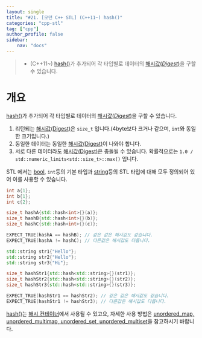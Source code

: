 ```yaml
---
layout: single
title: "#21. [모던 C++ STL] (C++11~) hash()"
categories: "cpp-stl"
tag: ["cpp"]
author_profile: false
sidebar: 
    nav: "docs"
---
```


> * (C++11~) [hash()](https://tango1202.github.io/cpp-stl/modern-cpp-stl-hash/)가 추가되어 각 타입별로 데이터의 [해시값(*Digest*)](https://tango1202.github.io/cpp-stl/modern-cpp-stl-unordered_map-unordered_set/#%ED%95%B4%EC%8B%9C)을 구할 수 있습니다.

# 개요

[hash()](https://tango1202.github.io/cpp-stl/modern-cpp-stl-hash/)가 추가되어 각 타입별로 데이터의 [해시값(*Digest*)](https://tango1202.github.io/cpp-stl/modern-cpp-stl-unordered_map-unordered_set/#%ED%95%B4%EC%8B%9C)을 구할 수 있습니다.

1. 리턴되는 [해시값(Digest)](https://tango1202.github.io/cpp-stl/modern-cpp-stl-unordered_map-unordered_set/#%ED%95%B4%EC%8B%9C)은 `size_t` 입니다.(4byte보다 크거나 같으며, `int`와 동일한 크기입니다.)
2. 동일한 데이터는 동일한 [해시값(Digest)](https://tango1202.github.io/cpp-stl/modern-cpp-stl-unordered_map-unordered_set/#%ED%95%B4%EC%8B%9C)이 나와야 합니다.
3. 서로 다른 데이터라도 [해시값(Digest)](https://tango1202.github.io/cpp-stl/modern-cpp-stl-unordered_map-unordered_set/#%ED%95%B4%EC%8B%9C)은 충돌될 수 있습니다. 확률적으로는 `1.0 / std::numeric_limits<std::size_t>::max()` 입니다.

STL 에서는 [bool](https://tango1202.github.io/legacy-cpp-guide/legacy-cpp-guide-bool/), `int`등의 기본 타입과 [string](https://tango1202.github.io/legacy-cpp-stl/legacy-cpp-stl-string/)등의 STL 타입에 대해 모두 정의되어 있어 이를 사용할 수 있습니다.


```cpp
int a{1};
int b{1};
int c{2};

size_t hashA{std::hash<int>{}(a)};
size_t hashB{std::hash<int>{}(b)};
size_t hashC{std::hash<int>{}(c)};

EXPECT_TRUE(hashA == hashB); // 같은 값은 해시값도 같습니다.
EXPECT_TRUE(hashA != hashC); // 다른값은 해시값도 다릅니다.

std::string str1{"Hello"};
std::string str2{"Hello"};
std::string str3{"Hi"};

size_t hashStr1{std::hash<std::string>{}(str1)};
size_t hashStr2{std::hash<std::string>{}(str2)};
size_t hashStr3{std::hash<std::string>{}(str3)};

EXPECT_TRUE(hashStr1 == hashStr2); // 같은 값은 해시값도 같습니다.
EXPECT_TRUE(hashStr1 != hashStr3); // 다른값은 해시값도 다릅니다.
```

[hash()](https://tango1202.github.io/cpp-stl/modern-cpp-stl-hash/)는 [해시 컨테이너](https://tango1202.github.io/cpp-stl/modern-cpp-stl-unordered_map-unordered_set/#%ED%95%B4%EC%8B%9C-%EC%BB%A8%ED%85%8C%EC%9D%B4%EB%84%88)에서 사용될 수 있고요, 자세한 사용 방법은 [unordered_map, unordered_multimap, unordered_set, unordered_multiset](https://tango1202.github.io/cpp-stl/modern-cpp-stl-unordered_map-unordered_set)을 참고하시기 바랍니다.